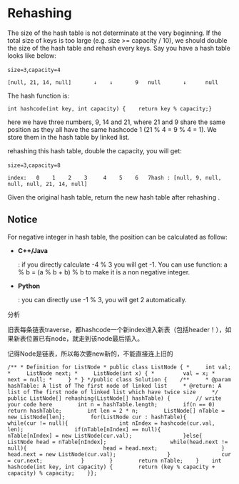 # Rehashing

The size of the hash table is not determinate at the very beginning. If the total size of keys is too large \(e.g. size &gt;= capacity / 10\), we should double the size of the hash table and rehash every keys. Say you have a hash table looks like below:

`size=3`,`capacity=4`

```text
[null, 21, 14, null]       ↓    ↓       9   null       ↓      null
```

The hash function is:

```text
int hashcode(int key, int capacity) {    return key % capacity;}
```

here we have three numbers, 9, 14 and 21, where 21 and 9 share the same position as they all have the same hashcode 1 \(21 % 4 = 9 % 4 = 1\). We store them in the hash table by linked list.

rehashing this hash table, double the capacity, you will get:

`size=3`,`capacity=8`

```text
index:   0    1    2    3     4    5    6   7hash : [null, 9, null, null, null, 21, 14, null]
```

Given the original hash table, return the new hash table after rehashing .

## Notice

For negative integer in hash table, the position can be calculated as follow:

* **C++/Java**

  : if you directly calculate -4 % 3 you will get -1. You can use function: a % b = \(a % b + b\) % b to make it is a non negative integer.

* **Python**

  : you can directly use -1 % 3, you will get 2 automatically.

分析

旧表每条链表traverse，都hashcode一个新index进入新表（包括header！），如果新表位置已有node，就走到该node最后插入。

记得Node是链表，所以每次要new新的，不能直接连上旧的

```text
/** * Definition for ListNode * public class ListNode { *     int val; *     ListNode next; *     ListNode(int x) { *         val = x; *         next = null; *     } * } */public class Solution {    /**     * @param hashTable: A list of The first node of linked list     * @return: A list of The first node of linked list which have twice size     */        public ListNode[] rehashing(ListNode[] hashTable) {        // write your code here        int n = hashTable.length;        if(n == 0)            return hashTable;        int len = 2 * n;        ListNode[] nTable = new ListNode[len];        for(ListNode cur : hashTable){            while(cur != null){                int nIndex = hashcode(cur.val, len);                if(nTable[nIndex] == null){                    nTable[nIndex] = new ListNode(cur.val);                }else{                    ListNode head = nTable[nIndex];                    while(head.next != null){                        head = head.next;                    }                    head.next = new ListNode(cur.val);                }                cur = cur.next;            }        }        return nTable;    }    int hashcode(int key, int capacity) {        return (key % capacity + capacity) % capacity;    }};
```

